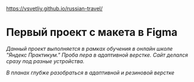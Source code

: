 https://vsvetliy.github.io/russian-travel/

# **Первый проект с макета в Figma**

*Данный проект выполняется в рамках обучения в онлайн школе "Яндекс Практикум."  Проба пера в адаптивной верстке. Сайт делался сразу под разные устройства.*

*В планах глубже разобраться в адаптивной и резиновой верстке*
